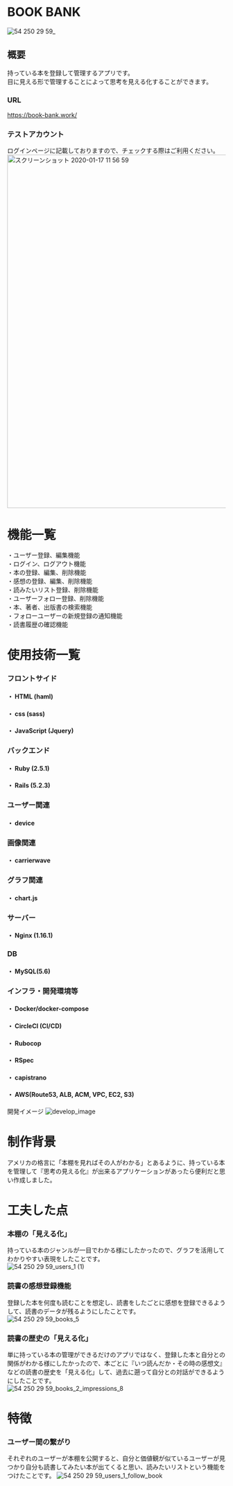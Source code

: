 # BOOK BANK
![54 250 29 59_](https://user-images.githubusercontent.com/56828853/72335941-25fd2c80-3703-11ea-8bd0-0b3a2581d90e.png)

## 概要
持っている本を登録して管理するアプリです。  
目に見える形で管理することによって思考を見える化することができます。  
### URL
https://book-bank.work/
### テストアカウント
ログインページに記載しておりますので、チェックする際はご利用ください。
<img width="815" alt="スクリーンショット 2020-01-17 11 56 59" src="https://user-images.githubusercontent.com/56828853/72580851-aea4e400-3920-11ea-95e2-0af023f96c2f.png">


# 機能一覧
・ユーザー登録、編集機能  
・ログイン、ログアウト機能  
・本の登録、編集、削除機能  
・感想の登録、編集、削除機能  
・読みたいリスト登録、削除機能  
・ユーザーフォロー登録、削除機能  
・本、著者、出版書の検索機能  
・フォローユーザーの新規登録の通知機能  
・読書履歴の確認機能

# 使用技術一覧
### フロントサイド
#### ・ HTML (haml)  
#### ・ css (sass)  
#### ・ JavaScript (Jquery)  
### バックエンド  
#### ・ Ruby (2.5.1)  
#### ・ Rails (5.2.3)  
### ユーザー関連  
#### ・ device  
### 画像関連  
#### ・ carrierwave  
### グラフ関連  
#### ・ chart.js  
### サーバー  
#### ・ Nginx (1.16.1)  
### DB  
#### ・ MySQL(5.6)  
### インフラ・開発環境等  
#### ・ Docker/docker-compose  
#### ・ CircleCI (CI/CD)  
#### ・ Rubocop  
#### ・ RSpec  
#### ・ capistrano  
#### ・ AWS(Route53, ALB, ACM, VPC, EC2, S3)  
開発イメージ
![develop_image](https://user-images.githubusercontent.com/56828853/76205428-8d37e880-623d-11ea-805b-45fc38e2a56f.png)


# 制作背景
アメリカの格言に「本棚を見ればその人がわかる」とあるように、持っている本を管理して『思考の見える化』が出来るアプリケーションがあったら便利だと思い作成しました。  
  

# 工夫した点
### 本棚の「見える化」
持っている本のジャンルが一目でわかる様にしたかったので、グラフを活用してわかりやすい表現をしたことです。  
![54 250 29 59_users_1 (1)](https://user-images.githubusercontent.com/56828853/72585131-36deb580-3930-11ea-82a7-5067a4131704.png)

### 読書の感想登録機能
登録した本を何度も読むことを想定し、読書をしたごとに感想を登録できるようして、読書のデータが残るようにしたことです。  
![54 250 29 59_books_5](https://user-images.githubusercontent.com/56828853/72337908-ba1cc300-3706-11ea-802b-d547ff74c371.png)  

### 読書の歴史の「見える化」
単に持っている本の管理ができるだけのアプリではなく、登録した本と自分との関係がわかる様にしたかったので、本ごとに『いつ読んだか・その時の感想文』などの読書の歴史を「見える化」して、過去に遡って自分との対話ができるようにしたことです。  
![54 250 29 59_books_2_impressions_8](https://user-images.githubusercontent.com/56828853/72678431-32113180-3ae9-11ea-8e51-0591d66feef1.png)

# 特徴
### ユーザー間の繋がり
それぞれのユーザーが本棚を公開すると、自分と価値観が似ているユーザーが見つかり自分も読書してみたい本が出てくると思い、読みたいリストという機能をつけたことです。
![54 250 29 59_users_1_follow_book](https://user-images.githubusercontent.com/56828853/72586726-2598a780-3936-11ea-973f-6f4fc1d073c0.png)  